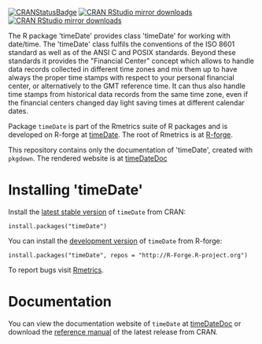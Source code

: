 <!-- badges: start -->
[![CRANStatusBadge](http://www.r-pkg.org/badges/version/timeDate)](https://cran.r-project.org/package=timeDate)
[![CRAN RStudio mirror downloads](https://cranlogs.r-pkg.org/badges/timeDate)](https://www.r-pkg.org/pkg/timeDate)
[![CRAN RStudio mirror downloads](https://cranlogs.r-pkg.org/badges/grand-total/timeDate?color=blue)](https://r-pkg.org/pkg/timeDate)
<!-- badges: end -->


The R package 'timeDate' provides class 'timeDate' for working with date/time.
The 'timeDate' class fulfils the conventions of the ISO 8601 standard as well as
of the ANSI C and POSIX standards. Beyond these standards it provides the
"Financial Center" concept which allows to handle data records collected in
different time zones and mix them up to have always the proper time stamps with
respect to your personal financial center, or alternatively to the GMT reference
time. It can thus also handle time stamps from historical data records from the
same time zone, even if the financial centers changed day light saving times at
different calendar dates.

Package `timeDate` is part of the Rmetrics suite of R packages and is developed
on R-forge at
[timeDate](https://r-forge.r-project.org/scm/viewvc.php/pkg/timeDate/?root=rmetrics).
The root of Rmetrics is at [R-forge](https://r-forge.r-project.org/projects/rmetrics).


This repository contains only the documentation of 'timeDate', created with `pkgdown`.
The rendered website is at [timeDateDoc](https://geobosh.github.io/timeDateDoc/)


# Installing 'timeDate'

Install the [latest stable version](https://cran.r-project.org/package=timeDate) of
`timeDate` from CRAN:

    install.packages("timeDate")


You can install the [development version](https://r-forge.r-project.org/projects/rmetrics) of
`timeDate` from R-forge:

    install.packages("timeDate", repos = "http://R-Forge.R-project.org")


To report bugs visit [Rmetrics](https://r-forge.r-project.org/projects/rmetrics/).


# Documentation

You can view the documentation website of `timeDate` at
[timeDateDoc](https://geobosh.github.io/timeDateDoc/)
or download the
[reference manual](https://cran.r-project.org/package=timeDate/timeDate.pdf)
of the latest release from CRAN.
